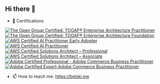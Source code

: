 ## Hi there 👋

- 🌱 Certifications

<!--START_SECTION:badges-->
[![The Open Group Certified: TOGAF® Enterprise Architecture Practitioner](https://images.credly.com/size/110x110/images/e36934b0-9b77-4bef-bf0c-a479c6c4f660/image.png)](http://www.credly.com/badges/3ad1188e-c8c3-4942-8527-5c46347d66a4 "The Open Group Certified: TOGAF® Enterprise Architecture Practitioner")
[![The Open Group Certified: TOGAF® Enterprise Architecture Foundation](https://images.credly.com/size/110x110/images/50b366b1-43d9-4b09-847d-761a6268fd5c/image.png)](http://www.credly.com/badges/deef1b39-1899-4e64-a662-3e755ebb5e0f "The Open Group Certified: TOGAF® Enterprise Architecture Foundation")
[![AWS Certified AI Practitioner Early Adopter](https://images.credly.com/size/110x110/images/834f2c8d-2d2c-4ce7-9580-02a351c31626/image.png)](http://www.credly.com/badges/58f4f19f-a733-45b5-84cc-73e13478c7b3 "AWS Certified AI Practitioner Early Adopter")
[![AWS Certified AI Practitioner](https://images.credly.com/size/110x110/images/4d4693bb-530e-4bca-9327-de07f3aa2348/image.png)](http://www.credly.com/badges/6387bd31-23b6-4125-ba43-6ee9889ae6bc "AWS Certified AI Practitioner")
[![AWS Certified Solutions Architect – Professional](https://images.credly.com/size/110x110/images/2d84e428-9078-49b6-a804-13c15383d0de/image.png)](http://www.credly.com/badges/12258a99-d90e-4144-aa3d-80b7c57e03a6 "AWS Certified Solutions Architect – Professional")
[![AWS Certified Solutions Architect – Associate](https://images.credly.com/size/110x110/images/0e284c3f-5164-4b21-8660-0d84737941bc/image.png)](http://www.credly.com/badges/b02370da-472a-43e0-8c67-35231b751417 "AWS Certified Solutions Architect – Associate")
[![Adobe Certified Professional - Adobe Commerce Business Practitioner](https://images.credly.com/size/110x110/images/f2b1b42a-b837-4cd8-8ca8-7c4106dc67cf/Adobe_Certified_Professional_Experience_Cloud_products_Digital_Badge.png)](http://www.credly.com/badges/025cad1e-02f2-4d1d-a751-13d1939cdcba "Adobe Certified Professional - Adobe Commerce Business Practitioner")
[![Adobe Certified Expert-Adobe Commerce Business Practitioner](https://images.credly.com/size/110x110/images/a231bf01-ad5b-4dc1-a4bb-af4b6963a477/Adobe_Certified_Expert_Experience_Cloud_products_Digital_Badge.png)](http://www.credly.com/badges/e7aa75c7-7b26-433e-b064-ec1a210b4be4 "Adobe Certified Expert-Adobe Commerce Business Practitioner")
<!--END_SECTION:badges-->

- 📫 How to reach me: https://belski.me

<!--
**VadzimBelski-ScienceSoft/VadzimBelski-ScienceSoft** is a ✨ _special_ ✨ repository because its `README.md` (this file) appears on your GitHub profile.

Here are some ideas to get you started:

- 🔭 I’m currently working on ...
- 🌱 I’m currently learning ...
- 👯 I’m looking to collaborate on ...
- 🤔 I’m looking for help with ...
- 💬 Ask me about ...
- 📫 How to reach me: ...
- 😄 Pronouns: ...
- ⚡ Fun fact: ...
-->
